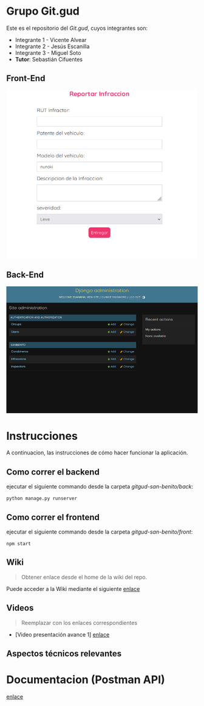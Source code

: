 # Grupo Git.gud

Este es el repositorio del *Git.gud*, cuyos integrantes son:

* Integrante 1 - Vicente Alvear
* Integrante 2 - Jesús Escanilla
* Integrante 3 - Miguel Soto
* **Tutor**: Sebastián Cifuentes

## Front-End
![alt text](front.png)

## Back-End
![alt text](back.png)

# Instrucciones

A continuacion, las instrucciones de cómo hacer funcionar la aplicación.

## Como correr el backend
ejecutar el siguiente commando desde la carpeta _gitgud-san-benito/back_:
```
python manage.py runserver
```

## Como correr el frontend
ejecutar el siguiente commando desde la carpeta _gitgud-san-benito/front_:
```
npm start
```

## Wiki

> Obtener enlace desde el home de la wiki del repo.

Puede acceder a la Wiki mediante el siguiente [enlace](https://github.com/ElMaikina/utfsm-isw/wiki)

## Videos

> Reemplazar con los enlaces correspondientes

* [Video presentación avance 1] [enlace](https://www.youtube.com/watch?v=Srpv72CV5yQ&feature=youtu.be)

## Aspectos técnicos relevantes

# Documentacion (Postman API)
[enlace](https://orange-sunset-482158.postman.co/workspace/c1b80694-4e82-4013-ad86-6f77a349bfa3)

